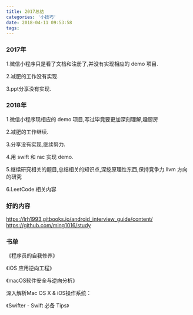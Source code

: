 ```yaml
---
title: 2017总结
categories: '小技巧'
date: 2018-04-11 09:53:58
tags:
---
```


### 2017年

1.微信小程序只是看了文档和注册了,并没有实现相应的 demo 项目.

2.减肥的工作没有实现.

3.ppt分享没有实现.

<!-- more -->

### 2018年

1.微信小程序现相应的 demo 项目,写过毕竟要更加深刻理解,趣厨房

2.减肥的工作继续.

3.分享没有实现,继续努力.

4.用 swift 和 rac 实现 demo.

5.继续研究相关的题目,总结相关的知识点,深挖原理性东西,保持竞争力.llvm 方向的研究

6.LeetCode 相关内容

### 好的内容
https://lrh1993.gitbooks.io/android_interview_guide/content/
https://github.com/ming1016/study

### 书单
《程序员的自我修养》

《iOS 应用逆向工程》

《macOS软件安全与逆向分析》

深入解析Mac OS X & iOS操作系统：

《Swifter - Swift 必备 Tips》

